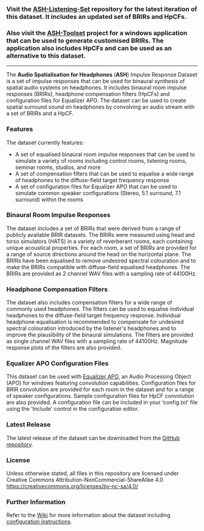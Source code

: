 ### Visit the [ASH-Listening-Set](https://github.com/ShanonPearce/ASH-Listening-Set) repository for the latest iteration of this dataset. It includes an updated set of BRIRs and HpCFs.
### Also visit the [ASH-Toolset](https://sourceforge.net/projects/ash-toolset/) project for a windows application that can be used to generate customised BRIRs. The application also includes HpCFs and can be used as an alternative to this dataset.
***

The **Audio Spatialisation for Headphones** (**ASH**) Impulse Response Dataset is a set of impulse responses that can be used for binaural synthesis of spatial audio systems on headphones. It includes binaural room impulse responses (BRIRs), headphone compensation filters (HpCFs) and configuration files for Equalizer APO. The dataset can be used to create spatial surround sound on headphones by convolving an audio stream with a set of BRIRs and a HpCF.

### Features
The dataset currently features:
* A set of equalised binaural room impulse responses that can be used to simulate a variety of rooms including control rooms, listening rooms, seminar rooms, studios, and more
* A set of compensation filters that can be used to equalise a wide range of headphones to the diffuse-field target frequency response
* A set of configuration files for Equalizer APO that can be used to simulate common speaker configurations (Stereo, 5.1 surround, 7.1 surround) within the rooms

### Binaural Room Impulse Responses
The dataset includes a set of BRIRs that were derived from a range of publicly available BRIR datasets. The BRIRs were measured using head and torso simulators (HATS) in a variety of reverberant rooms, each containing unique acoustical properties. For each room, a set of BRIRs are provided for a range of source directions around the head on the horizontal plane. The BRIRs have been equalised to remove undesired spectral colouration and to make the BRIRs compatible with diffuse-field equalised headphones. The BRIRs are provided as 2 channel WAV files with a sampling rate of 44100Hz.

### Headphone Compensation Filters
The dataset also includes compensation filters for a wide range of commonly used headphones. The filters can be used to equalise individual headphones to the diffuse-field target frequency response. Individual headphone equalisation is recommended to compensate for undesired spectral colouration introduced by the listener's headphones and to improve the plausibility of the binaural simulations. The filters are provided as single channel WAV files with a sampling rate of 44100Hz. Magnitude response plots of the filters are also provided.

### Equalizer APO Configuration Files
This dataset can be used with [Equalizer APO](https://sourceforge.net/projects/equalizerapo/), an Audio Processing Object (APO) for windows featuring convolution capabilities. Configuration files for BRIR convolution are provided for each room in the dataset and for a range of speaker configurations. Sample configuration files for HpCF convolution are also provided. A configuration file can be included in your ‘config.txt’ file using the 'Include' control in the configuration editor.

### Latest Release
The latest release of the dataset can be downloaded from the [GitHub repository](https://github.com/ShanonPearce/ASH-IR-Dataset/releases/latest).

### License
Unless otherwise stated, all files in this repository are licensed under Creative Commons Attribution-NonCommercial-ShareAlike 4.0 https://creativecommons.org/licenses/by-nc-sa/4.0/

### Further Information
Refer to the [Wiki](https://github.com/ShanonPearce/ASH-IR-Dataset/wiki) for more information about the dataset including [configuration instructions](https://github.com/ShanonPearce/ASH-IR-Dataset/wiki/Equalizer-APO-Configuration).

